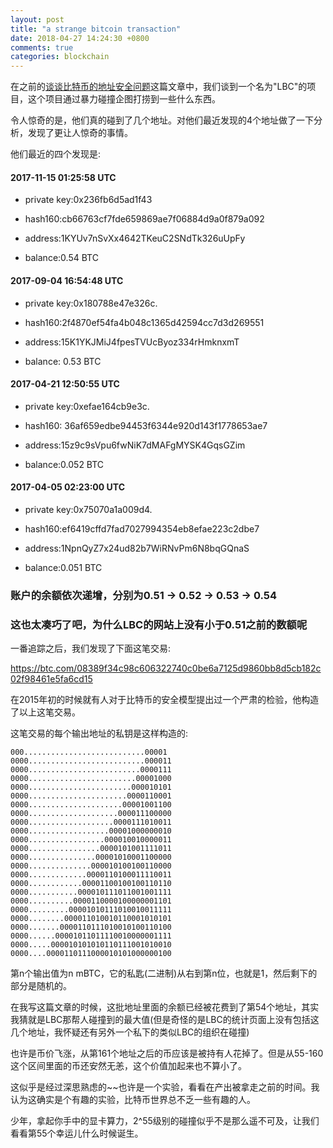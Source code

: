```yaml
---
layout: post
title: "a strange bitcoin transaction"
date: 2018-04-27 14:24:30 +0800
comments: true
categories: blockchain
---
```


在之前的[谈谈比特币的地址安全问题](http://happy123.me/blog/2018/04/24/cryptocurrency-security/)这篇文章中，我们谈到一个名为"LBC"的项目，这个项目通过暴力碰撞企图打捞到一些什么东西。

令人惊奇的是，他们真的碰到了几个地址。对他们最近发现的4个地址做了一下分析，发现了更让人惊奇的事情。

他们最近的四个发现是:

<!-- more -->

#### 2017-11-15 01:25:58 UTC

* private key:0x236fb6d5ad1f43

* hash160:cb66763cf7fde659869ae7f06884d9a0f879a092

* address:1KYUv7nSvXx4642TKeuC2SNdTk326uUpFy

* balance:0.54 BTC

#### 2017-09-04 16:54:48 UTC

* private key:0x180788e47e326c.

* hash160:2f4870ef54fa4b048c1365d42594cc7d3d269551

* address:15K1YKJMiJ4fpesTVUcByoz334rHmknxmT

* balance: 0.53 BTC

#### 2017-04-21 12:50:55 UTC

* private key:0xefae164cb9e3c.

* hash160: 36af659edbe94453f6344e920d143f1778653ae7

* address:15z9c9sVpu6fwNiK7dMAFgMYSK4GqsGZim

* balance:0.052 BTC

#### 2017-04-05 02:23:00 UTC

* private key:0x75070a1a009d4.

* hash160:ef6419cffd7fad7027994354eb8efae223c2dbe7

* address:1NpnQyZ7x24ud82b7WiRNvPm6N8bqGQnaS

* balance:0.051 BTC


### 账户的余额依次递增，分别为0.51 -> 0.52 -> 0.53 -> 0.54


### 这也太凑巧了吧，为什么LBC的网站上没有小于0.51之前的数额呢


一番追踪之后，我们发现了下面这笔交易:

https://btc.com/08389f34c98c606322740c0be6a7125d9860bb8d5cb182c02f98461e5fa6cd15

在2015年初的时候就有人对于比特币的安全模型提出过一个严肃的检验，他构造了以上这笔交易。

这笔交易的每个输出地址的私钥是这样构造的:

```
000...........................00001
0000..........................000011
0000.........................0000111
0000........................00001000
0000.......................000010101
0000......................0000110001
0000.....................00001001100
0000....................000011100000
0000...................0000111010011
0000..................00001000000010
0000.................000010010000011
0000................0000101001111011
0000...............00001010001100000
0000..............000010100100110000
0000.............0000110100011110011
0000............00001100100100110110
0000...........000010111011001001111
0000..........0000110000100000001101
0000.........00001010111010010011111
0000........000011010010110001010101
0000.......0000110111010010100110100
0000......00001011011110010000001111
0000.....000010101010110111001010010
0000....0000110111000010101000000100
```

第n个输出值为n mBTC，它的私匙(二进制)从右到第n位，也就是1，然后剩下的部分是随机的。

在我写这篇文章的时候，这批地址里面的余额已经被花费到了第54个地址，其实我猜就是LBC那帮人碰撞到的最大值(但是奇怪的是LBC的统计页面上没有包括这几个地址，我怀疑还有另外一个私下的类似LBC的组织在碰撞)

也许是币价飞涨，从第161个地址之后的币应该是被持有人花掉了。但是从55-160这个区间里面的币还安然无恙，这个价值加起来也不算小了。


这似乎是经过深思熟虑的~~也许是一个实验，看看在产出被拿走之前的时间。我认为这确实是个有趣的实验，比特币世界总不乏一些有趣的人。

少年，拿起你手中的显卡算力，2^55级别的碰撞似乎不是那么遥不可及，让我们看看第55个幸运儿什么时候诞生。

